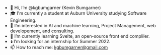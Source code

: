 - 👋 Hi, I’m @kgbumgarner (Kevin Bumgarner)
- 🎓 I'm currently a student at Auburn University studying Software Engineering.
- 👀 I’m interested in AI and machine learning, Project Management, web developement, and consulting.
- 🌱 I’m currently learning Svelte, an open-source front end compliler.
- ⏫ I’m looking for an internship for Summer 2022.
- 📫 How to reach me: kgbumgarner@gmail.com

<!---
kgbumgarner/kgbumgarner is a ✨ special ✨ repository because its `README.md` (this file) appears on your GitHub profile.
You can click the Preview link to take a look at your changes.
--->
